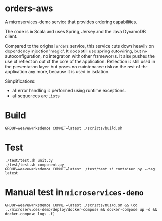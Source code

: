 
# orders-aws

A microservices-demo service that provides ordering capabilities.

The code is in Scala and uses Spring, Jersey and the Java DynamoDB client.

Compared to the original `orders` service, this service cuts down heavily on dependency injection 'magic'. It does still use spring autowiring, but no autoconfiguration, no integration with other frameworks.
It also pushes the use of reflection out of the core of the application. Reflection is still used in the presentation layer, but poses no maintenance risk on the rest of the application any more, because it is used in isolation.

Simplifications:

 - all error handling is performed using runtime exceptions.
 - all sequences are `List`s

# Build

    GROUP=weaveworksdemos COMMIT=latest ./scripts/build.sh

# Test

    ./test/test.sh unit.py
    ./test/test.sh component.py
    GROUP=weaveworksdemos COMMIT=latest ./test/test.sh container.py --tag latest

# Manual test in `microservices-demo`

    GROUP=weaveworksdemos COMMIT=latest ./scripts/build.sh && (cd ../microservices-demo/deploy/docker-compose && docker-compose up -d && docker-compose logs -f)
